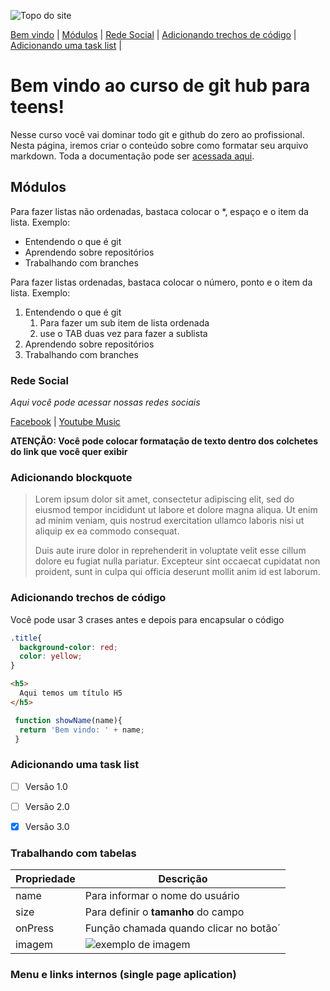 ![Topo do site](https://primeiraclassetour.com.br/wp-content/uploads/2022/10/cropped-cropped-opa2-1.jpg)

[Bem vindo](#bem-vindo-ao-curso-de-git-hub-para-teens) |
[Módulos](#módulos) |
[Rede Social](#rede-social) |
[Adicionando trechos de código](#adicionando-trechos-de-código) |
[Adicionando uma task list](#adicionando-uma-task-list) |

# Bem vindo ao curso de git hub para teens!
Nesse curso você vai dominar todo git e github do zero ao profissional. Nesta página, iremos criar o conteúdo sobre como formatar seu arquivo markdown. Toda a documentação pode ser [acessada aqui](https://www.markdownguide.org/extended-syntax/).

## Módulos

Para fazer listas não ordenadas, bastaca colocar o *, espaço e o item da lista. Exemplo:

* Entendendo o que é git
* Aprendendo sobre repositórios
* Trabalhando com branches

Para fazer listas ordenadas, bastaca colocar o número, ponto e o item da lista. Exemplo:

1. Entendendo o que é git
      1. Para fazer um sub item de lista ordenada
      2. use o TAB duas vez para fazer a sublista
2. Aprendendo sobre repositórios
3. Trabalhando com branches

### Rede Social

_Aqui você pode acessar nossas redes sociais_

[Facebook](https://facebook.com) | [Youtube Music](https://music.youtube.com/)

**ATENÇÃO: Você pode colocar formatação de texto dentro dos colchetes do link que você quer exibir**

### Adicionando blockquote

>Lorem ipsum dolor sit amet, consectetur adipiscing elit, sed do eiusmod tempor incididunt ut labore et dolore magna aliqua. Ut enim ad minim veniam, quis nostrud exercitation ullamco laboris nisi ut aliquip ex ea commodo consequat. 
>
>Duis aute irure dolor in reprehenderit in voluptate velit esse cillum dolore eu fugiat nulla pariatur. Excepteur sint occaecat cupidatat non proident, sunt in culpa qui officia deserunt mollit anim id est laborum.

### Adicionando trechos de código

Você pode usar 3 crases antes e depois para encapsular o código

``` css
.title{
  background-color: red;
  color: yellow;
}
```

``` html
<h5>
  Aqui temos um título H5
</h5>
```

``` js
 function showName(name){
  return 'Bem vindo: ' + name;
 }
```

### Adicionando uma task list

- [ ] Versão 1.0
- [ ] Versão 2.0
- [x] Versão 3.0


### Trabalhando com tabelas

Propriedade | Descrição
------------|----------
name | Para informar o nome do usuário
size | Para definir o **tamanho** do campo
onPress | Função chamada quando clicar no botão´
imagem | ![exemplo de imagem](https://primeiraclassetour.com.br/wp-content/uploads/2022/10/cropped-cropped-cropped-Logo_Primeira_Classe_Tour-e1665710053455.png)

### Menu e links internos (single page aplication)



